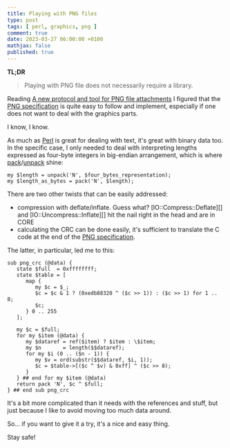 ```yaml
---
title: Playing with PNG files
type: post
tags: [ perl, graphics, png ]
comment: true
date: 2023-03-27 06:00:00 +0100
mathjax: false
published: true
---
```


**TL;DR**

> Playing with PNG file does not necessarily require a library.

Reading [A new protocol and tool for PNG file attachments][] I figured that
the [PNG specification][] is quite easy to follow and implement, especially
if one does not want to deal with the graphics parts.

I know, I know.

As much as [Perl][] is great for dealing with text, it's great with binary
data too. In the specific case, I only needed to deal with interpreting
lengths expressed as four-byte integers in big-endian arrangement, which is
where [pack][]/[unpack][] shine:

```
my $length = unpack('N', $four_bytes_representation);
my $length_as_bytes = pack('N', $length);
```

There are two other twists that can be easily addressed:

- compression with deflate/inflate. Guess what? [IO::Compress::Deflate][]
  and [IO::Uncompress::Inflate][] hit the nail right in the head and are in
  CORE
- calculating the CRC can be done easily, it's sufficient to translate the C
  code at the end of the [PNG specification][].

The latter, in particular, led me to this:

```
sub png_crc (@data) {
   state $full  = 0xffffffff;
   state $table = [
      map {
         my $c = $_;
         $c = $c & 1 ? (0xedb88320 ^ ($c >> 1)) : ($c >> 1) for 1 .. 8;
         $c;
      } 0 .. 255
   ];

   my $c = $full;
   for my $item (@data) {
      my $dataref = ref($item) ? $item : \$item;
      my $n       = length($$dataref);
      for my $i (0 .. ($n - 1)) {
         my $v = ord(substr($$dataref, $i, 1));
         $c = $table->[($c ^ $v) & 0xff] ^ ($c >> 8);
      }
   } ## end for my $item (@data)
   return pack 'N', $c ^ $full;
} ## end sub png_crc
```

It's a bit more complicated than it needs with the references and stuff, but
just because I like to avoid moving too much data around.

So... if you want to give it a try, it's a nice and easy thing.

Stay safe!


[Perl]: https://www.perl.org/
[A new protocol and tool for PNG file attachments]: https://nullprogram.com/blog/2021/12/31/
[PNG specification]: https://www.w3.org/TR/png/
[pack]: https://perldoc.perl.org/functions/pack
[unpack]: https://perldoc.perl.org/functions/unpack
